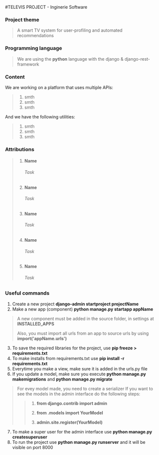#TELEVIS PROJECT - Inginerie Software

### Project theme
> A smart TV system for user-profiling and automated recommendations

### Programming language
>We are using the **python** language with the django & django-rest-framework

### Content
We are working on a platform that uses multiple APIs:
> 1. smth
> 2. smth
> 3. smth

And we have the following utilities:
> 1. smth
> 2. smth
> 3. smth

### Attributions
> 1. #### Name 
>    ###### Task
> 1. #### Name 
>    ###### Task
> 1. #### Name 
>    ###### Task
> 1. #### Name 
>    ###### Task
> 1. #### Name 
>    ###### Task

### Useful commands
1. Create a new project **django-admin startproject projectName**
2. Make a new app (component) **python manage.py startapp appName**
> A new component must be added in the source folder, in settings at **INSTALLED_APPS**
>
> Also, you must import all urls from an app to source urls by using **import('appName.urls')** 
3. To save the required libraries for the project, use **pip freeze > requirements.txt**
4. To make installs from requirements.txt use **pip install -r requirements.txt**
5. Everytime you make a view, make sure it is added in the urls.py file
6. If you update a model, make sure you execute **python manage.py makemigrations** and **python manage.py migrate**
> For evey model made, you need to create a serializer
> If you want to see the models in the admin interface do the following steps:
>> 1. **from django.contrib import admin**
>>
>> 2. **from .models import YourModel**
>>
>> 3. **admin.site.register(YourModel)** 
7. To make a super user for the admin interface use **python manage.py createsuperuser**
8. To run the project use **python manage.py runserver** and it will be visible on port 8000